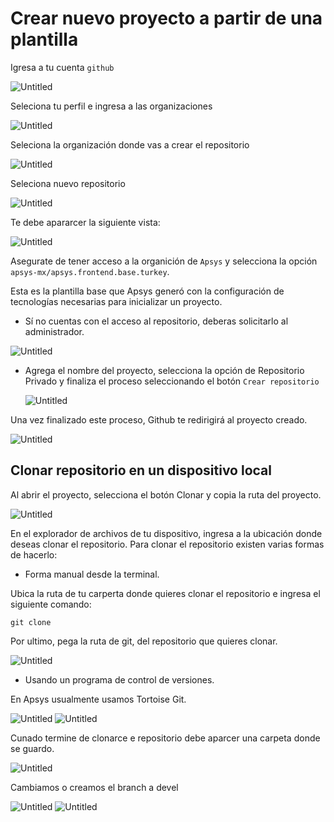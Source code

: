 # Crear nuevo proyecto a partir de una plantilla

Igresa a tu cuenta `github`

![Untitled](Resources/github.png)

Seleciona tu perfil e ingresa a las organizaciones

![Untitled](Resources/selectOrganizations.png)

Seleciona la organización donde vas a crear el repositorio

![Untitled](Resources/apsys.png)

Seleciona nuevo repositorio

![Untitled](Resources/addRepository.png)

Te debe apararcer la siguiente vista:

![Untitled](Resources/vewAddRepository.png)

Asegurate de tener acceso a la organición de `Apsys` y selecciona la opción `apsys-mx/apsys.frontend.base.turkey`.

Esta es la plantilla base que Apsys generó con la configuración de tecnologías necesarias para inicializar un proyecto.

- Sí no cuentas con el acceso al repositorio, deberas solicitarlo al administrador.

![Untitled](Resources/template.png)

- Agrega el nombre del proyecto, selecciona la opción de Repositorio Privado y finaliza el proceso seleccionando el botón `Crear repositorio`

  ![Untitled](Resources/saveRepository.png)

Una vez finalizado este proceso, Github te redirigirá al proyecto creado.

![Untitled](Resources/vewRepository.png)

## Clonar repositorio en un dispositivo local

Al abrir el proyecto, selecciona el botón Clonar y copia la ruta del proyecto.

![Untitled](Resources/cloneRepository.png)

En el explorador de archivos de tu dispositivo, ingresa a la ubicación donde deseas clonar el repositorio. Para clonar el repositorio existen varias formas de hacerlo:

- Forma manual desde la terminal.

Ubica la ruta de tu carperta donde quieres clonar el repositorio e ingresa el siguiente comando:

`git clone`

Por ultimo, pega la ruta de git, del repositorio que quieres clonar.

![Untitled](Resources/comandClone.png)

- Usando un programa de control de versiones.

En Apsys usualmente usamos Tortoise Git.

![Untitled](Resources/clone.png)
![Untitled](Resources/confirm.png)

Cunado termine de clonarce e repositorio debe aparcer una carpeta donde se guardo.

![Untitled](Resources/repository.png)

Cambiamos o creamos el branch a devel

![Untitled](Resources/changeBranch.png)
![Untitled](Resources/branch.png)
